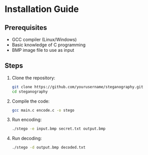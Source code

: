 # Installation Guide

## Prerequisites
- GCC compiler (Linux/Windows)
- Basic knowledge of C programming
- BMP image file to use as input

## Steps
1. Clone the repository:
   ```bash
   git clone https://github.com/yourusername/steganography.git
   cd steganography
   ```

2. Compile the code:
   ```bash
   gcc main.c encode.c -o stego
   ```

3. Run encoding:
   ```bash
   ./stego -e input.bmp secret.txt output.bmp
   ```

4. Run decoding:
   ```bash
   ./stego -d output.bmp decoded.txt
   ```
